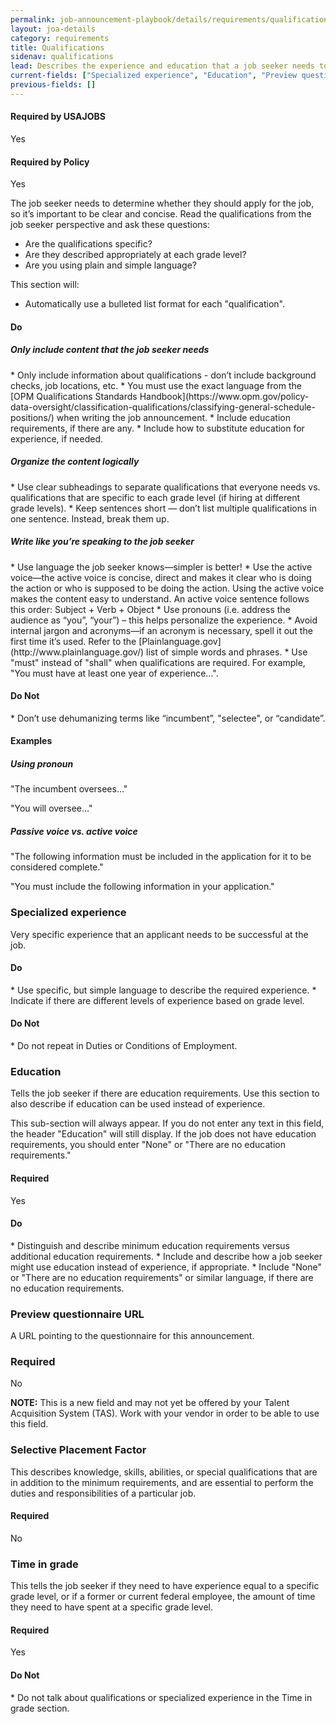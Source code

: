 ```yaml
---
permalink: job-announcement-playbook/details/requirements/qualifications/
layout: joa-details
category: requirements
title: Qualifications
sidenav: qualifications
lead: Describes the experience and education that a job seeker needs to be qualified for the job. When hiring for multiple grade levels, you must explain the qualifications for each grade level.  
current-fields: ["Specialized experience", "Education", "Preview questionnaire URL", "Selective placement factor", "Time in grade"]
previous-fields: []
---
```


<div class="usajobs-recruitment-joa-playbook-details__container">
<div class="usajobs-recruitment-joa-playbook-details__required-by-usajobs">
  <h4>Required by USAJOBS</h4>
  <p>Yes</p>
</div>
<div class="usajobs-recruitment-joa-playbook-details__required-by-policy">
  <h4>Required by Policy</h4>
  <p>Yes</p>
</div>
</div>

The job seeker needs to determine whether they should apply for the job, so it’s important to be clear and concise. Read the qualifications from the job seeker perspective and ask these questions:

*	Are the qualifications specific?
*	Are they described appropriately at each grade level?
*	Are you using plain and simple language?

This section will:

*	Automatically use a bulleted list format for each "qualification".

<h4><span class="fa fa-check"></span> Do</h4>
<h5>Only include content that the job seeker needs</h5>
* Only include information about qualifications - don’t include background checks, job locations, etc.
* You must use the exact language from the [OPM Qualifications Standards Handbook](https://www.opm.gov/policy-data-oversight/classification-qualifications/classifying-general-schedule-positions/) when writing the job announcement.
* Include education requirements, if there are any.
* Include how to substitute education for experience, if needed.

<h5>Organize the content logically</h5>
* Use clear subheadings to separate qualifications that everyone needs vs. qualifications that are specific to each grade level (if hiring at different grade levels).
* Keep sentences short — don’t list multiple qualifications in one sentence. Instead, break them up.

<h5>Write like you’re speaking to the job seeker</h5>
* Use language the job seeker knows—simpler is better!
* Use the active voice—the active voice is concise, direct and makes it clear who is doing the action or who is supposed to be doing the action. Using the active voice makes the content easy to understand. An active voice sentence follows this order: Subject + Verb + Object
* Use pronouns (i.e. address the audience as “you”, “your”) – this helps personalize the experience.
* Avoid internal jargon and acronyms—if an acronym is necessary, spell it out the first time it’s used. Refer to the [Plainlanguage.gov](http://www.plainlanguage.gov/) list of simple words and phrases.
* Use "must" instead of "shall" when qualifications are required. For example, "You must have at least one year of experience...".

<h4><span class="fa fa-times"></span> Do Not</h4>
* Don’t use dehumanizing terms like “incumbent”, "selectee", or “candidate”.

#### Examples

<div class="usajobs-recruitment-joa-playbook-details__suggested-text">
<h5>Using pronoun</h5>
<span class="fa fa-times"></span> "The incumbent oversees..."

<span class="fa fa-check"></span> "You will oversee..."
</div>

<div class="usajobs-recruitment-joa-playbook-details__suggested-text">
<h5>Passive voice vs. active voice</h5>
<span class="fa fa-times"></span> "The following information must be included in the application for it to be considered complete."

<span class="fa fa-check"></span> "You must include the following information in your application."
</div>

### Specialized experience

Very specific experience that an applicant needs to be successful at the job.

<div class="usajobs-recruitment-joa-playbook-details__container">
<div class="usajobs-recruitment-joa-playbook-details__do">
  <h4><span class="fa fa-check"></span> Do</h4>
  * Use specific, but simple language to describe the required experience.
  * Indicate if there are different levels of experience based on grade level.
</div>
<div class="usajobs-recruitment-joa-playbook-details__do-not">
  <h4><span class="fa fa-times"></span> Do Not</h4>
  * Do not repeat in Duties or Conditions of Employment.
</div>
</div>
</div>

### Education

Tells the job seeker if there are education requirements. Use this section to also describe if education can be used instead of experience.

This sub-section will always appear. If you do not enter any text in this field, the header "Education" will still display. If the job does not have education requirements, you should enter "None" or "There are no education requirements."

#### Required
Yes

<div class="usajobs-recruitment-joa-playbook-details__container">
<div class="usajobs-recruitment-joa-playbook-details__do">
  <h4><span class="fa fa-check"></span> Do</h4>
  * Distinguish and describe minimum education requirements versus additional education requirements.
  * Include and describe how a job seeker might use education instead of experience, if appropriate.
  * Include "None" or "There are no education requirements" or similar language, if there are no education requirements.
</div>
</div>

### Preview questionnaire URL

A URL pointing to the questionnaire for this announcement.

### Required
No

**NOTE:** This is a new field and may not yet be offered by your Talent Acquisition System (TAS). Work with your vendor in order to be able to use this field.

### Selective Placement Factor

This describes knowledge, skills, abilities, or special qualifications that are in addition to the minimum requirements, and are essential to perform the duties and responsibilities of a particular job.

#### Required
No


### Time in grade

This tells the job seeker if they need to have experience equal to a specific grade level, or if a former or current federal employee, the amount of time they need to have spent at a specific grade level.

#### Required

Yes

<div class="usajobs-recruitment-joa-playbook-details__container">
<div class="usajobs-recruitment-joa-playbook-details__do-not">
  <h4><span class="fa fa-times"></span> Do Not</h4>
  * Do not talk about qualifications or specialized experience in the Time in grade section.
</div>
</div>

<!-- div class="usajobs-recruitment-joa-playbook-details__suggested-text">
<h5>Suggested text</h5>
<h4>Qualifications for former/current federal employees</h4>
<p><em>If you're a former or current federal employee, you must meet these qualifications in addition to the qualifications above.</em></p>
<p><strong>Time in Grade Requirement:</strong> Applicants who have held a General Schedule (GS) position within the last 52 weeks must have a 52 weeks of Federal service at the GS-[insert grade] grade (or equivalent).</p>
<p>Some federal jobs allow you to substitute your education for the required specialized experience in order to qualify. For this job, you may qualify if you education meets the definitions below:</p>
<p>Have 2 years of progressively higher level graduate education leading to a master's degree or master's or equivalent graduate degree.</p>
</div -->
